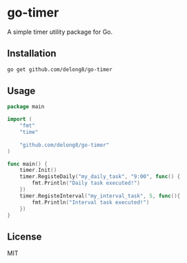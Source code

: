 # go-timer

A simple timer utility package for Go.

## Installation

```bash
go get github.com/delong8/go-timer
```

## Usage

```go
package main

import (
	"fmt"
	"time"
	
	"github.com/delong8/go-timer"
)

func main() {
	timer.Init()
	timer.RegisteDaily("my_daily_task", "9:00", func() {
		fmt.Println("Daily task executed!")
	})
	timer.RegisteInterval("my_interval_task", 5, func(){
		fmt.Println("Interval task executed!")
	})
}
```

## License

MIT